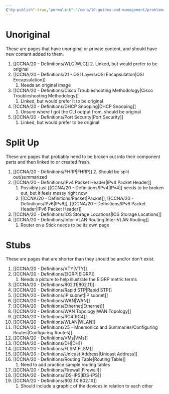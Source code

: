 ```yaml
---
{"dg-publish":true,"permalink":"/ccna/10-guides-and-management/problematic-pages/"}
---
```


# Unoriginal
These are pages that have unoriginal or private content, and should have new content added to them.
1. [[CCNA/20 - Definitions/WLC\|WLC]]
	2. Linked, but would prefer to be original
2. [[CCNA/20 - Definitions/21 - OSI Layers/OSI Encapsulation\|OSI Encapsulation]]
	1. Needs an original image
3. [[CCNA/20 - Definitions/Cisco Troubleshooting Methodology\|Cisco Troubleshooting Methodology]]
	1. Linked, but would prefer it to be original
4. [[CCNA/20 - Definitions/DHCP Snooping\|DHCP Snooping]]
	1. Unsure where I got the CLI output from, should be original
5. [[CCNA/20 - Definitions/Port Security\|Port Security]]
	1. Linked, but would prefer to be original


# Split Up
These are pages that probably need to be broken out into their component parts and then linked to or created fresh.
1. [[CCNA/20 - Definitions/FHRP\|FHRP]]
	2. Should be split out/summarized
2. [[CCNA/20 - Definitions/IPv4 Packet Header\|IPv4 Packet Header]]
	1. Possibly just [[CCNA/20 - Definitions/IPv4\|IPv4]] needs to be broken out, but it feels messy right now
	2. [[CCNA/20 - Definitions/Packet\|Packet]], [[CCNA/20 - Definitions/IPv6\|IPv6]], [[CCNA/20 - Definitions/IPv6 Packet Header\|IPv6 Packet Header]]
3. [[CCNA/20 - Definitions/IOS Storage Locations\|IOS Storage Locations]]
4. [[CCNA/20 - Definitions/Inter-VLAN Routing\|Inter-VLAN Routing]]
	1. Router on a Stick needs to be its own page

# Stubs
These are pages that are shorter than they should be and/or don't exist. 
1. [[CCNA/20 - Definitions/VTY\|VTY]]
2. [[CCNA/20 - Definitions/EIGRP\|EIGRP]]
	1. Needs a picture to help illustrate the EIGRP metric terms
3. [[CCNA/20 - Definitions/802.11\|802.11]]
4. [[CCNA/20 - Definitions/Rapid STP\|Rapid STP]]
5. [[CCNA/20 - Definitions/IP subnet\|IP subnet]]
6. [[CCNA/20 - Definitions/WAN\|WAN]]
7. [[CCNA/20 - Definitions/Ethernet\|Ethernet]]
8. [[CCNA/20 - Definitions/WAN Topology\|WAN Topology]]
9. [[CCNA/20 - Definitions/RC4\|RC4]]
10. [[CCNA/20 - Definitions/WLAN\|WLAN]]
11. [[CCNA/20 - Definitions/25 - Mnemonics and Summaries/Configuring Routes\|Configuring Routes]]
12. [[CCNA/20 - Definitions/VMs\|VMs]]
13. [[CCNA/20 - Definitions/DH\|DH]]
14. [[CCNA/20 - Definitions/FLSM\|FLSM]]
15. [[CCNA/20 - Definitions/Unicast Address\|Unicast Address]]
16. [[CCNA/20 - Definitions/Routing Table\|Routing Table]]
	1. Need to add practice sample routing tables
17. [[CCNA/20 - Definitions/Firewall\|Firewall]]
18. [[CCNA/20 - Definitions/IDS-IPS\|IDS-IPS]]
19. [[CCNA/20 - Definitions/802.1X\|802.1X]]
	1. Should include a graphic of the devices in relation to each other